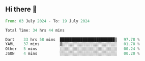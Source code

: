 ## Hi there 👋

<!--START_SECTION:waka-->

```rust
From: 03 July 2024 - To: 19 July 2024

Total Time: 34 hrs 44 mins

Dart    33 hrs 58 mins  ████████████████████████▒   97.78 %
YAML    37 mins         ▒░░░░░░░░░░░░░░░░░░░░░░░░   01.78 %
Other   5 mins          ░░░░░░░░░░░░░░░░░░░░░░░░░   00.24 %
JSON    4 mins          ░░░░░░░░░░░░░░░░░░░░░░░░░   00.20 %
```

<!--END_SECTION:waka-->

<!--
**mathiskakal/mathiskakal** is a ✨ _special_ ✨ repository because its `README.md` (this file) appears on your GitHub profile.

Here are some ideas to get you started:

- 🔭 I’m currently working on ...
- 🌱 I’m currently learning ...
- 👯 I’m looking to collaborate on ...
- 🤔 I’m looking for help with ...
- 💬 Ask me about ...
- 📫 How to reach me: ...
- 😄 Pronouns: ...
- ⚡ Fun fact: ...
-->
